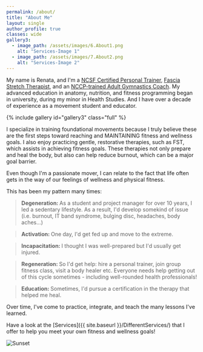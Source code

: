 ```yaml
---
permalink: /about/
title: "About Me"
layout: single
author_profile: true
classes: wide
gallery3:
  - image_path: /assets/images/6.About1.png
    alt: "Services-Image 1"
  - image_path: /assets/images/7.About2.png
    alt: "Services-Image 2"
---
```


My name is Renata, and I'm a <a href="https://ncsf.org/">NCSF Certified Personal Trainer</a>, <a href="https://www.stretchtowin.com/page/what-is-fst">Fascia Stretch Therapist</a>, and an <a href="https://www.gymnasticsontario.ca/education/coach-ed/nccp-course-information/">NCCP-trained Adult Gymnastics Coach</a>. My advanced education in anatomy, nutrition, and fitness programming began in university, during my minor in Health Studies. And I have over a decade of experience as a movement student and educator.

{% include gallery id="gallery3" class="full" %}

I specialize in training foundational movements because I truly believe these are the first steps toward reaching and MAINTAINING fitness and wellness goals. I also enjoy practicing gentle, restorative therapies, such as FST, which assists in achieving fitness goals. These therapies not only prepare and heal the body, but also can help reduce burnout, which can be a major goal barrier.   

Even though I'm a passionate mover, I can relate to the fact that life often gets in the way of our feelings of wellness and physical fitness. 

This has been my pattern many times: 

<blockquote><b>Degeneration: </b>As a student and project manager for over 10 years, I led a sedentary lifestyle. As a result, I'd develop somekind of issue (i.e. burnout, IT band syndrome, bulging disc, headaches, body aches...)</blockquote>

<blockquote><b>Activation: </b>One day, I'd get fed up and move to the extreme.</blockquote>

<blockquote><b>Incapacitation: </b>I thought I was well-prepared but I'd usually get injured.</blockquote>  

<blockquote><b>Regeneration: </b>So I'd get help: hire a personal trainer, join group fitness class, visit a body healer etc. Everyone needs help getting out of this cycle sometimes - including well-rounded health professionals! </blockquote>

<blockquote><b>Education: </b>Sometimes, I'd pursue a certification in the therapy that helped me heal. </blockquote>

Over time, I've come to practice, integrate, and teach the many lessons I've learned. 

Have a look at the [Services]({{ site.baseurl }}/DifferentServices/) that I offer to help you meet your own fitness and wellness goals! 

 

<img src="{{ site.baseurl }}/assets/images/5.Sunset.png" alt="Sunset"> 

